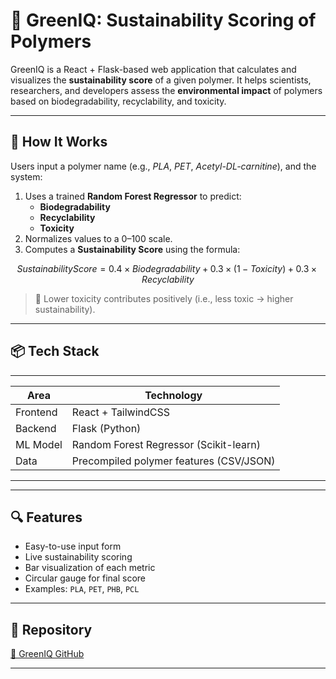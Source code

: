 
# 🌱 GreenIQ: Sustainability Scoring of Polymers

GreenIQ is a React + Flask-based web application that calculates and visualizes the **sustainability score** of a given polymer. It helps scientists, researchers, and developers assess the **environmental impact** of polymers based on biodegradability, recyclability, and toxicity.

---

## 🧠 How It Works

Users input a polymer name (e.g., *PLA*, *PET*, *Acetyl-DL-carnitine*), and the system:

1. Uses a trained **Random Forest Regressor** to predict:
   - **Biodegradability**
   - **Recyclability**
   - **Toxicity**
2. Normalizes values to a 0–100 scale.
3. Computes a **Sustainability Score** using the formula:

```math
Sustainability Score = 0.4 × Biodegradability + 0.3 × (1 - Toxicity) + 0.3 × Recyclability
```

> 🔄 Lower toxicity contributes positively (i.e., less toxic → higher sustainability).

---

## 📦 Tech Stack

--------------------------------------------------------
| Area       | Technology                              |
|------------|-----------------------------------------|
| Frontend   | React + TailwindCSS                     |
| Backend    | Flask (Python)                          |
| ML Model   | Random Forest Regressor (Scikit-learn)  |
| Data       | Precompiled polymer features (CSV/JSON) |
-------------------------------------------------------
---

## 🔍 Features

- Easy-to-use input form
- Live sustainability scoring
- Bar visualization of each metric
- Circular gauge for final score
- Examples: `PLA`, `PET`, `PHB`, `PCL`

---

## 📎 Repository

[🔗 GreenIQ GitHub](https://github.com/rahulmani-28/VITS_hackathon)

---

